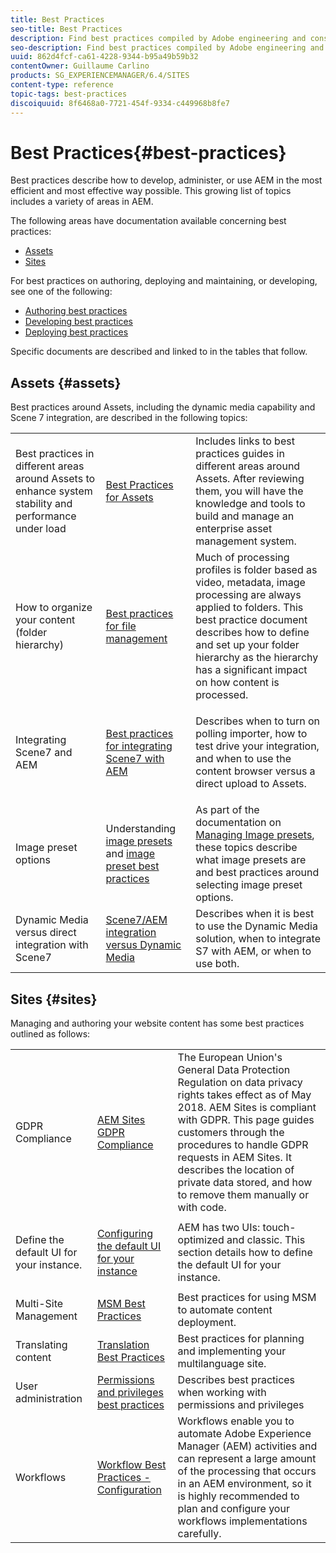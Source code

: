 ```yaml
---
title: Best Practices
seo-title: Best Practices
description: Find best practices compiled by Adobe engineering and consulting teams to help administrators get up and running.
seo-description: Find best practices compiled by Adobe engineering and consulting teams to help administrators get up and running.
uuid: 862d4fcf-ca61-4228-9344-b95a49b59b32
contentOwner: Guillaume Carlino
products: SG_EXPERIENCEMANAGER/6.4/SITES
content-type: reference
topic-tags: best-practices
discoiquuid: 8f6468a0-7721-454f-9334-c449968b8fe7
---
```


# Best Practices{#best-practices}

Best practices describe how to develop, administer, or use AEM in the most efficient and most effective way possible. This growing list of topics includes a variety of areas in AEM.

The following areas have documentation available concerning best practices:

* [Assets](#assets)
* [Sites](#sites)

For best practices on authoring, deploying and maintaining, or developing, see one of the following:

* [Authoring best practices](../../../sites/authoring/using/best-practices.md)
* [Developing best practices](../../../sites/developing/using/best-practices.md)
* [Deploying best practices](../../../sites/deploying/using/best-practices.md)

Specific documents are described and linked to in the tables that follow. 

## Assets {#assets}

Best practices around Assets, including the dynamic media capability and Scene 7 integration, are described in the following topics:

<table> 
 <tbody>
  <tr>
   <td>Best practices in different areas around Assets to enhance system stability and performance under load</td> 
   <td><a href="../../../assets/using/best-practices-for-assets.md">Best Practices for Assets</a></td> 
   <td>Includes links to best practices guides in different areas around Assets. After reviewing them, you will have the knowledge and tools to build and manage an enterprise asset management system.</td> 
  </tr>
  <tr>
   <td>How to organize your content (folder hierarchy)</td> 
   <td><a href="../../../assets/using/best-practices-for-file-management.md">Best practices for file management</a></td> 
   <td>Much of processing profiles is folder based as video, metadata, image processing are always applied to folders. This best practice document describes how to define and set up your folder hierarchy as the hierarchy has a significant impact on how content is processed. </td> 
  </tr>
  <tr>
   <td>Integrating Scene7 and AEM</td> 
   <td><a href="../../../sites/administering/using/scene7.md#best-practices-for-integrating-scene-with-aem">Best practices for integrating Scene7 with AEM</a></td> 
   <td><p>Describes when to turn on polling importer, how to test drive your integration, and when to use the content browser versus a direct upload to Assets.</p> </td> 
  </tr>
  <tr>
   <td>Image preset options</td> 
   <td>Understanding <a href="../../../assets/using/managing-image-presets.md#understanding-image-presets">image presets</a> and <a href="../../../assets/using/managing-image-presets.md#imagepresetbestpractices">image preset best practices</a></td> 
   <td>As part of the documentation on <a href="../../../assets/using/managing-image-presets.md">Managing Image presets</a>, these topics describe what image presets are and best practices around selecting image preset options.</td> 
  </tr>
  <tr>
   <td>Dynamic Media versus direct integration with Scene7</td> 
   <td><a href="../../../sites/administering/using/scene7.md#aem-scene-integration-versus-dynamic-media">Scene7/AEM integration versus Dynamic Media</a></td> 
   <td>Describes when it is best to use the Dynamic Media solution, when to integrate S7 with AEM, or when to use both.</td> 
  </tr>
 </tbody>
</table>

## Sites {#sites}

Managing and authoring your website content has some best practices outlined as follows:

<table> 
 <tbody>
  <tr>
   <td>GDPR Compliance</td> 
   <td><a href="../../../sites/administering/using/gdpr-compliance-sites.md">AEM Sites GDPR Compliance</a></td> 
   <td>The European Union's General Data Protection Regulation on data privacy rights takes effect as of May 2018. AEM Sites is compliant with GDPR. This page guides customers through the procedures to handle GDPR requests in AEM Sites. It describes the location of private data stored, and how to remove them manually or with code.</td> 
  </tr>
  <tr>
   <td>Define the default UI for your instance.</td> 
   <td><p><a href="../../../sites/authoring/using/select-ui.md#configuring-the-default-ui-for-your-instance">Configuring the default UI for your instance</a></p> </td> 
   <td>AEM has two UIs: touch-optimized and classic. This section details how to define the default UI for your instance.</td> 
  </tr>
  <tr>
   <td>Multi-Site Management</td> 
   <td><a href="../../../sites/administering/using/msm-best-practices.md">MSM Best Practices</a></td> 
   <td>Best practices for using MSM to automate content deployment. </td> 
  </tr>
  <tr>
   <td>Translating content</td> 
   <td><a href="../../../sites/administering/using/tc-bp.md">Translation Best Practices</a></td> 
   <td>Best practices for planning and implementing your multilanguage site.</td> 
  </tr>
  <tr>
   <td>User administration</td> 
   <td><a href="../../../sites/administering/using/security.md#best-practices">Permissions and privileges best practices</a></td> 
   <td>Describes best practices when working with permissions and privileges </td> 
  </tr>
  <tr>
   <td>Workflows</td> 
   <td><a href="../../../sites/developing/using/workflows-best-practices.md#configuration">Workflow Best Practices - Configuration</a></td> 
   <td>Workflows enable you to automate Adobe Experience Manager (AEM) activities and can represent a large amount of the processing that occurs in an AEM environment, so it is highly recommended to plan and configure your workflows implementations carefully.</td> 
  </tr>
 </tbody>
</table>

